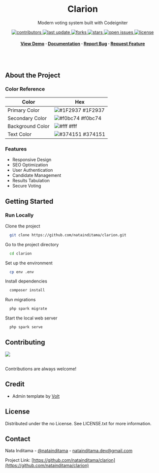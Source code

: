 <!--
Hey, thanks for using the awesome-readme-template template.  
If you have any enhancements, then fork this project and create a pull request 
or just open an issue with the label "enhancement".

Don't forget to give this project a star for additional support ;)
Maybe you can mention me or this repo in the acknowledgements too
-->

<!--
This README is a slimmed down version of the original one.
Removed sections:
- Screenshots
- Running Test
- Deployment
- FAQ
- Acknowledgements
-->

<div align="center">
  <h1>Clarion</h1>
  <p>
    Modern voting system built with Codeigniter
  </p>

<!-- Badges -->
<p>
  <a href="https://github.com/natainditama/clarion/graphs/contributors">
    <img src="https://img.shields.io/github/contributors/natainditama/clarion" alt="contributors" />
  </a>
  <a href="">
    <img src="https://img.shields.io/github/last-commit/natainditama/clarion" alt="last update" />
  </a>
  <a href="https://github.com/natainditama/clarion/network/members">
    <img src="https://img.shields.io/github/forks/natainditama/clarion" alt="forks" />
  </a>
  <a href="https://github.com/natainditama/clarion/stargazers">
    <img src="https://img.shields.io/github/stars/natainditama/clarion" alt="stars" />
  </a>
  <a href="https://github.com/natainditama/clarion/issues/">
    <img src="https://img.shields.io/github/issues/natainditama/clarion" alt="open issues" />
  </a>
  <a href="https://github.com/natainditama/clarion/blob/master/LICENSE">
    <img src="https://img.shields.io/github/license/natainditama/clarion.svg" alt="license" />
  </a>
</p>
   
<h4>
    <a href="https://github.com/natainditama/clarion/">View Demo</a>
  <span> · </span>
    <a href="https://github.com/natainditama/clarion#readme">Documentation</a>
  <span> · </span>
    <a href="https://github.com/natainditama/clarion/issues/">Report Bug</a>
  <span> · </span>
    <a href="https://github.com/natainditama/clarion/issues/">Request Feature</a>
  </h4>
</div>

<br />

<div align="center"> 
<!--   <img src="https://user-images.githubusercontent.com/81244669/235050191-50f32154-bbf4-47ee-89e7-31b7f6c77fb7.png" alt="screenshot" /> -->
</div>

<br />

<!-- About the Project -->
## About the Project

<!-- Color Reference -->
### Color Reference

| Color             | Hex                                                                |
| ----------------- | ------------------------------------------------------------------ |
| Primary Color | ![#1F2937](https://via.placeholder.com/10/1F2937?text=+) #1F2937 |
| Secondary Color | ![#f0bc74](https://via.placeholder.com/10/f0bc74?text=+) #f0bc74 |
| Background Color | ![#fff](https://via.placeholder.com/10/fff?text=+) #fff |
| Text Color | ![#374151](https://via.placeholder.com/10/374151?text=+) #374151 |

<!-- Features -->
### Features

- Responsive Design
- SEO Optimization
- User Authentication
- Candidate Management
- Results Tabulation
- Secure Voting

<!-- Getting Started -->
## 	Getting Started

<!-- Run Locally -->
### Run Locally

Clone the project

```bash
  git clone https://github.com/natainditama/clarion.git
```

Go to the project directory

```bash
  cd clarion
```

Set up the environment

```bash
  cp env .env
```

Install dependencies

```bash
  composer install
```

Run migrations 

```bash
  php spark migrate
```

Start the local web server

```bash
  php spark serve
```

<!-- Contributing -->
## Contributing

<a href="https://github.com/natainditama/clarion/graphs/contributors">
  <img src="https://contrib.rocks/image?repo=natainditama/clarion" />
</a><br /><br />

Contributions are always welcome!

<!-- Credit -->
## Credit
- Admin template by [Volt](https://demo.themesberg.com/volt/)

<!-- License -->
## License

Distributed under the no License. See LICENSE.txt for more information.

<!-- Contact -->
## Contact

Nata Inditama - [@natainditama](https://t.me/natainditama) - natainditama.dev@gmail.com

Project Link: [https://github.com/natainditama/clarion](https://github.com/natainditama/clarion)
